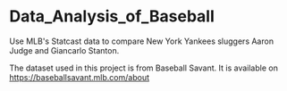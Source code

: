 # Data_Analysis_of_Baseball

Use MLB's Statcast data to compare New York Yankees sluggers Aaron Judge and Giancarlo Stanton.

The dataset used in this project is from Baseball Savant.
It is available on https://baseballsavant.mlb.com/about
